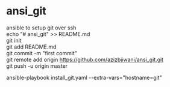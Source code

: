 # ansi_git  
ansible to setup git over ssh  
echo "# ansi_git" >> README.md  
git init  
git add README.md  
git commit -m "first commit"  
git remote add origin https://github.com/azizbjiwani/ansi_git.git  
git push -u origin master  
  
ansible-playbook install_git.yaml --extra-vars="hostname=git"  

